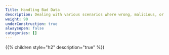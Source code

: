 ```yaml
---
Title: Handling Bad Data
description: Dealing with various scenarios where wrong, malicious, or sensitive data gets into the system.
weight: 90
underConstruction: true
alwaysopen: false
categories: []
---
```


{{% children style="h2" description="true" %}}
